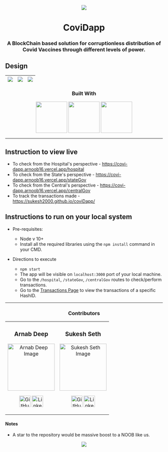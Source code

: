 <p align="center">
    <img src = "https://raw.githubusercontent.com/sukesh2000/coviDapp/f72cdfb69163b84040fa29d331ad5297be4b8376/public/129-wear-mask.svg">
	<h1 align="center">CoviDapp</h1>
	<h3 align="center">A BlockChain based solution for corruptionless distribution of Covid Vaccines through different levels of power.</h3>
</p>

## Design
|<img src="https://github.com/sukesh2000/coviDapp/blob/main/screenshots/1.png?raw=true"/>|<img src="https://github.com/sukesh2000/coviDapp/blob/main/screenshots/2.png?raw=true"/>|<img src="https://github.com/sukesh2000/coviDapp/blob/main/screenshots/3.png?raw=true"/>|
|---|---|---|

<h3 align="center">Built With</h3>
<p align=center>
    <img height="100px" src = "https://cdn.worldvectorlogo.com/logos/react.svg"/>
    <img height="100px" src = "https://smartpy.io/static/img/logo-only.svg"/>
    <img height="100px" src = "https://upload.wikimedia.org/wikipedia/commons/thumb/3/33/Tezos_logo.svg/1200px-Tezos_logo.svg.png"/>
</p>

--- 

## Instruction to view live
- To check from the Hospital's perspective - https://covi-dapp.arnoob16.vercel.app/hospital
- To check from the State's perspective - https://covi-dapp.arnoob16.vercel.app/stateGov
- To check from the Central's perspective - https://covi-dapp.arnoob16.vercel.app/centralGov
- To track the transactions made - https://sukesh2000.github.io/coviDapp/


## Instructions to run on your local system

* Pre-requisites:
	- Node v 10+
    - Install all the required libraries using the `npm install` command in your CMD. 

* Directions to execute
    - ``` npm start ```
    - The app will be visible on `localhost:3000` port of your local machine.
    - Go to the `/hospital`, `/stateGov`, `/centralGov` routes to check/perform transactions.
    - Go to the [Transactions Page](https://sukesh2000.github.io/coviDapp/) to view the transactions of a specific HashID.

---

<h3 align="center">Contributors</h3>
<table align="center">
<tr>

<td class="contributer" align="center">
<h3>Arnab Deep</h3>
<p align="center">
<img src = "https://avatars2.githubusercontent.com/u/49037005?s=460&u=5141a8e80dcb54841dc20263a1db94d8dff0775c&v=4" width="150" height="150" alt="Arnab Deep Image">
</p>
<p align="center">
<a href = "https://github.com/arnoob16"><img src = "http://www.iconninja.com/files/241/825/211/round-collaboration-social-github-code-circle-network-icon.svg" width="36" height = "36" alt="GitHub"/></a>
<a href = "https://www.linkedin.com/in/arnabdeep/">
<img src = "http://www.iconninja.com/files/863/607/751/network-linkedin-social-connection-circular-circle-media-icon.svg" width="36" height="36" alt="LinkedIn"/>
</a>
</p>
</td>

<td class="contributer" align="center">
<h3>Sukesh Seth</h3>
<p align="center">
<img src = "https://avatars1.githubusercontent.com/u/41232037?s=460&u=1dd6e5dfc480d382ae0621e46cdd0819046a94c5&v=4" width="150" height="150" alt="Sukesh Seth Image">
</p>
<p align="center">
<a href = "https://github.com/sukesh2000">
<img src = "http://www.iconninja.com/files/241/825/211/round-collaboration-social-github-code-circle-network-icon.svg" width="36" height = "36" alt="GitHub"/></a>
<a href = "https://www.linkedin.com/in/sukeshseth/">
<img src = "http://www.iconninja.com/files/863/607/751/network-linkedin-social-connection-circular-circle-media-icon.svg" width="36" height="36" alt="LinkedIn"/>
</a>
</p>
</td>


</tr>
</table>

#### Notes
- A star to the repository would be massive boost to a NOOB like us.


<p align=center>
<img src="https://forthebadge.com/images/badges/built-with-love.svg"/>
</p>
